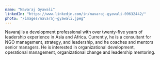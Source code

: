 ```yaml
---
name: "Navaraj Gyawali"
linkedIn: "https://www.linkedin.com/in/navaraj-gyawali-09632442/"
photo: "/images/navaraj-gyawali.jpeg"
---
```


Navaraj is a development professional with over twenty-five years of leadership experience in Asia and Africa. Currently, he is a consultant for NGO management, strategy, and leadership, and he coaches and mentors senior managers. He is interested in organizational development, operational management, organizational change and leadership mentoring.
